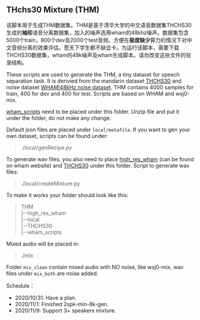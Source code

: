 ## THchs30 Mixture (THM)
该脚本用于生成THM数据集。THM是基于清华大学的中文语音数据集THCHS30生成的**袖珍**语音分离数据集，加入的噪声选用wham的48khz噪声。数据集包含5000个train，800个dev及2000个test音频。方便在**极度缺少**算力的情况下对中文音频分离的效果评估。愿天下学生都不缺显卡。为运行该脚本，需要下载THCHS30数据集，wham的48k噪声及wham生成脚本。请勿改变这些文件的目录结构。  

These scripts are used to generate the THM, a tiny dataset for speech separation task. It is derivied from the mandarin dataset [THCHS30](http://www.openslr.org/18) and noise dataset [WHAM!48kHz noise dataset](wham.whisper.ai). THM contains 4000 samples for train, 400 for dev and 400 for test. Scripts are based on WHAM and wsj0-mix.  

[wham_scripts](https://storage.googleapis.com/whisper-public/wham_scripts.tar.gz) need to be placed under this folder. Unzip file and put it under the folder, do not make any change.

Default json files are placed under `local/metafile`. If you want to gen your own dataset, scripts can be found under:  
>./local/genRecipe.py  

To generate wav files, you also need to place [high_res_wham](https://storage.googleapis.com/whisper-public/high_res_wham.zip) (can be found on wham website) and [THCHS30](http://www.openslr.org/18) under this folder. Script to generate wav files:  
>./local/createMixture.py  

To make it works your folder should look like this:
>THM  
|--high_res_wham  
|--local  
|--THCHS30  
|--wham_scripts  

Mixed audio will be placed in:
>./mix  
  


Folder `mix_clean` contain mixed audio with NO noise, like wsj0-mix, wav files under `mix_both` are noise added.



Schedule：  
- 2020/10/31: Have a plan. 
- 2020/11/1: Finished 2spk-min-8k-gen.  
- 2020/11/9: Support 3+ speakers mixture.
